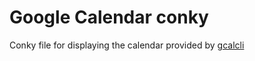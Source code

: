 Google Calendar conky
=====================

Conky file for displaying the calendar provided by [gcalcli](https://github.com/insanum/gcalcli)
